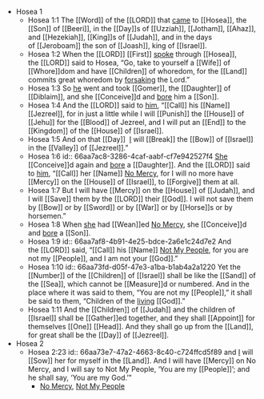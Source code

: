- Hosea 1
	- Hosea 1:1
	  The [[Word]] of the [[LORD]] that [came]([[Come]]) to [[Hosea]], the [[Son]] of [[Beeri]], in the [[Day]]s of [[Uzziah]], [[Jotham]], [[Ahaz]], and [[Hezekiah]], [[King]]s of [[Judah]], and in the days of [[Jeroboam]] the son of [[Joash]], king of [[Israel]].
	- Hosea 1:2
	  When the [[LORD]] [[First]] [spoke]([[Speak]]) through [[Hosea]], the [[LORD]] said to Hosea, “Go, take to yourself a [[Wife]] of [[Whore]]dom and have [[Children]] of whoredom, for the [[Land]] commits great whoredom by [forsaking]([[Forsake]]) the Lord.”
	- Hosea 1:3
	  So [he]([[Hosea]]) went and took [[Gomer]], the [[Daughter]] of [[Diblaim]], and she [[Conceive]]d and [bore]([[Birth]]) him a [[Son]].
	- Hosea 1:4
	  And the [[LORD]] said to [him]([[Hosea]]), “[[Call]] his [[Name]] [[Jezreel]], for in just a little while I will [[Punish]] the [[House]] of [[Jehu]] for the [[Blood]] of Jezreel, and I will put an [[End]] to the [[Kingdom]] of the [[House]] of [[Israel]].
	- Hosea 1:5
	  And on that [[Day]]  [I]([[God]]) will [[Break]] the [[Bow]] of [[Israel]] in the [[Valley]] of [[Jezreel]].”
	- Hosea 1:6
	  id:: 66aa7ac8-3286-4caf-aabf-cf7e942527f4
	  [She]([[Gomer]]) [[Conceive]]d again and [bore]([[Birth]]) a [[Daughter]]. And the [[LORD]] said to [him]([[Hosea]]), “[[Call]] her [[Name]] [No Mercy]([[Lo-ruhama]]), for I will no more have [[Mercy]] on the [[House]] of [[Israel]], to [[Forgive]] them at all.
	- Hosea 1:7
	  But I will have [[Mercy]] on the [[House]] of [[Judah]], and I will [[Save]] them by the [[LORD]] their [[God]]. I will not save them by [[Bow]] or by [[Sword]] or by [[War]] or by [[Horse]]s or by horsemen.”
	- Hosea 1:8
	  When [she]([[Gomer]]) had [[Wean]]ed [No Mercy]([[Lo-ruhama]]), she [[Conceive]]d and [bore]([[Birth]]) a [[Son]].
	- Hosea 1:9
	  id:: 66aa7af8-4b91-4e25-bdce-2a6e1c24d7e2
	  And the [[LORD]] said, “[[Call]] his [[Name]] [Not My People]([[Lo-ammi]]), for you are not my [[People]], and I am not your [[God]].”
	- Hosea 1:10
	  id:: 66aa73fd-d05f-47e3-a1ba-b1ab4a2a1220
	  Yet the [[Number]] of the [[Children]] of [[Israel]] shall be like the [[Sand]] of the [[Sea]], which cannot be [[Measure]]d or numbered. And in the place where it was said to them, “You are not my [[People]],” it shall be said to them, “Children of the [living]([[Life]]) [[God]].”
	- Hosea 1:11
	  And the [[Children]] of [[Judah]] and the children of [[Israel]] shall be [[Gather]]ed together, and they shall [[Appoint]] for themselves [[One]] [[Head]]. And they shall go up from the [[Land]], for great shall be the [[Day]] of [[Jezreel]].
- Hosea 2
	- Hosea 2:23
	  id:: 66aa73e7-47a2-4663-8c40-c724ffcd5f89
	  and [I]([[God]]) will [[Sow]] her for myself in the [[Land]].
	  And I will have [[Mercy]] on No Mercy,
	  and I will say to Not My People, ‘You are my [[People]]’;
	  and he shall say, ‘You are my God.’”
		- [No Mercy](((66aa7ac8-3286-4caf-aabf-cf7e942527f4))), [Not My People](((66aa7af8-4b91-4e25-bdce-2a6e1c24d7e2)))